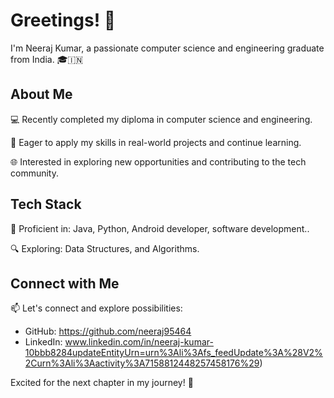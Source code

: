# Greetings! 👋

I'm Neeraj Kumar, a passionate computer science and engineering graduate from India. 🎓🇮🇳

## About Me

💻 Recently completed my diploma in computer science and engineering.

🚀 Eager to apply my skills in real-world projects and continue learning.

🌐 Interested in exploring new opportunities and contributing to the tech community.

## Tech Stack

🔧 Proficient in: Java, Python, Android developer, software development..

🔍 Exploring: Data Structures, and Algorithms.

## Connect with Me

📫 Let's connect and explore possibilities:

- GitHub: https://github.com/neeraj95464
- LinkedIn: www.linkedin.com/in/neeraj-kumar-10bbb8284updateEntityUrn=urn%3Ali%3Afs_feedUpdate%3A%28V2%2Curn%3Ali%3Aactivity%3A7158812448257458176%29)

Excited for the next chapter in my journey! 🚀


<!---
Neeraj95464/Neeraj95464 is a ✨ special ✨ repository because its `README.md` (this file) appears on your GitHub profile.
You can click the Preview link to take a look at your changes.
--->

